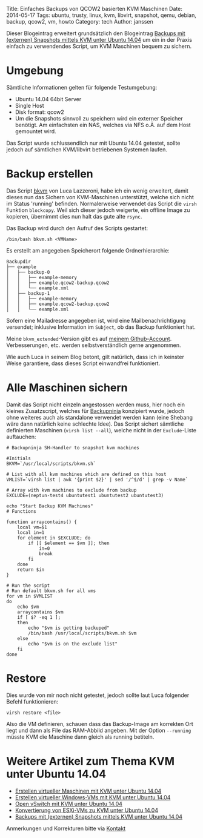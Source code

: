 Title: Einfaches Backups von QCOW2 basierten KVM Maschinen
Date: 2014-05-17
Tags: ubuntu, trusty, linux, kvm, libvirt, snapshot, qemu, debian, backup, qcow2, vm, howto
Category: tech
Author: janssen

Dieser Blogeintrag erweitert grundsätzlich den Blogeintrag [Backups mit (externen) Snapshots mittels KVM unter Ubuntu 14.04](http://aurka.com/backups-mit-externen-snapshots-mittels-kvm-unter-ubuntu-1404.html) um ein in der Praxis einfach zu verwendendes Script, um KVM Maschinen bequem zu sichern.

# Umgebung
Sämtliche Informationen gelten für folgende Testumgebung:

* Ubuntu 14.04 64bit Server
* Single Host
* Disk format: qcow2
* Um die Snapshots sinnvoll zu speichern wird ein externer Speicher benötigt. Am einfachsten ein NAS, welches via NFS o.Ä. auf dem Host gemountet wird.

Das Script wurde schlussendlich nur mit Ubuntu 14.04 getestet, sollte jedoch auf sämtlichen KVM/libvirt betriebenen Systemen laufen.


# Backup erstellen
Das Script [bkvm](http://soliton74.blogspot.ch/2013/08/about-kvm-qcow2-live-backup.html) von Luca Lazzeroni, habe ich ein wenig erweitert, damit dieses nun das Sichern von KVM-Maschinen unterstützt, welche sich nicht im Status 'running' befinden. Normalerweise verwendet das Script die `virsh` Funktion `blockcopy`. Weil sich dieser jedoch weigerte, ein offline Image zu kopieren, übernimmt dies nun halt das gute alte `rsync`.

Das Backup wird durch den Aufruf des Scripts gestartet:

	/bin/bash bkvm.sh <VMName>

Es erstellt am angegeben Speicherort folgende Ordnerhierarchie:

	Backupdir
	├── example
	│   ├── backup-0
	│   │   ├── example-memory
	│   │   ├── example.qcow2-backup.qcow2
	│   │   └── example.xml
	│   ├── backup-1
	│   │   ├── example-memory
	│   │   ├── example.qcow2-backup.qcow2
	│   │   └── example.xml

Sofern eine Mailadresse angegeben ist, wird eine Mailbenachrichtigung versendet; inklusive Information im `Subject`, ob das Backup funktioniert hat.

Meine `bkvm_extended`-Version gibt es auf [meinem Github-Account](https://gist.github.com/janaurka/326fbf6fcf8671ea395d). Verbesserungen, etc. werden selbstverständlich gerne angenommen.

Wie auch Luca in seinem Blog betont, gilt natürlich, dass ich in keinster Weise garantiere, dass dieses Script einwandfrei funktioniert.

# Alle Maschinen sichern
Damit das Script nicht einzeln angestossen werden muss, hier noch ein kleines Zusatzscript, welches für [Backupninja](https://labs.riseup.net/code/projects/backupninja/) konzipiert wurde, jedoch ohne weiteres auch als standalone verwendet werden kann (eine Shebang wäre dann natürlich keine schlechte Idee). Das Script sichert sämtliche definierten Maschinen (`virsh list --all`), welche nicht in der `Exclude`-Liste auftauchen:

	# Backupninja SH-Handler to snapshot kvm machines

	#Initials
	BKVM=`/usr/local/scripts/bkvm.sh`

	# List with all kvm machines which are defined on this host
	VMLIST=`virsh list | awk '{print $2}' | sed '/^$/d' | grep -v Name`

	# Array with kvm machines to exclude from backup
	EXCLUDE=(neptun-test4 ubuntutest1 ubuntutest2 ubuntutest3)

	echo "Start Backup KVM Machines"
	# Functions

	function arraycontains() {
	    local vm=$1
	    local in=1
	    for element in $EXCLUDE; do
	        if [[ $element == $vm ]]; then
	            in=0
	            break
	        fi
	    done
	    return $in
	}

	# Run the script
	# Run default bkvm.sh for all vms
	for vm in $VMLIST
	do
		echo $vm
		arraycontains $vm
		if [ $? -eq 1 ];
		then
			echo "$vm is getting backuped"
			/bin/bash /usr/local/scripts/bkvm.sh $vm
		else
			echo "$vm is on the exclude list"
		fi
	done

# Restore
Dies wurde von mir noch nicht getestet, jedoch sollte laut Luca folgender Befehl funktionieren:

	virsh restore <file>

Also die VM definieren, schauen dass das Backup-Image am korrekten Ort liegt und dann als File das RAM-Abbild angeben. Mit der Option `--running` müsste KVM die Maschine dann gleich als running betiteln.

# Weitere Artikel zum Thema KVM unter Ubuntu 14.04
* [Erstellen virtueller Maschinen mit KVM unter Ubuntu 14.04](http://aurka.com/erstellen-virtueller-maschinen-mit-kvm-unter-ubuntu-1404.html)
* [Erstellen virtueller Windows-VMs mit KVM unter Ubuntu 14.04](http://aurka.com/erstellen-virtueller-windows-vms-mit-kvm-unter-ubuntu-1404.html)
* [Open vSwitch mit KVM unter Ubuntu 14.04](http://aurka.com/open-vswitch-mit-kvm-unter-ubuntu-1404.html)
* [Konvertierung von ESXi-VMs zu KVM unter Ubuntu 14.04](konvertierung-von-esxi-vms-zu-kvm-unter-ubuntu-1404.html)
* [Backups mit (externen) Snapshots mittels KVM unter Ubuntu 14.04](http://aurka.com/backups-mit-externen-snapshots-mittels-kvm-unter-ubuntu-1404.html)

Anmerkungen und Korrekturen bitte via [Kontakt](http://aurka.com/pages/about.html)
